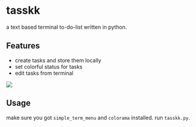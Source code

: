 # tasskk
a text based terminal to-do-list written in python. 

## Features

* create tasks and store them locally
* set colorful status for tasks
* edit tasks from terminal

![](https://github.com/chrischma/tasskk/blob/main/screenshot.png)

## Usage
make sure you got <code>simple_term_menu</code> and <code>colorama</code> installed.
run <code>tasskk.py</code>. 
